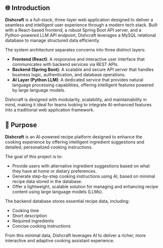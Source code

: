 ## 🌐 Introduction

**Dishcraft** is a full-stack, three-layer web application designed to deliver a seamless and intelligent user experience through a modern tech stack. Built with a React-based frontend, a robust Spring Boot API server, and a Python-powered LLM API endpoint, Dishcraft leverages a MySQL relational database to manage structured data efficiently.

The system architecture separates concerns into three distinct layers:

- **Frontend (React)**: A responsive and interactive user interface that communicates with backend services via REST APIs.
- **Backend (Spring Boot)**: A scalable and secure API server that handles business logic, authentication, and database operations.
- **AI Layer (Python LLM)**: A dedicated service that provides natural language processing capabilities, offering intelligent features powered by large language models.

Dishcraft is designed with modularity, scalability, and maintainability in mind, making it ideal for teams looking to integrate AI-enhanced features into a traditional web application framework.


## 🎯 Purpose

**Dishcraft** is an AI-powered recipe platform designed to enhance the cooking experience by offering intelligent ingredient suggestions and detailed, personalized cooking instructions.

The goal of this project is to:

- Provide users with alternative ingredient suggestions based on what they have at home or dietary preferences.
- Generate step-by-step cooking instructions using AI, based on minimal recipe data stored in the database.
- Offer a lightweight, scalable solution for managing and enhancing recipe content using large language models (LLMs).

The backend database stores essential recipe data, including:

- Cooking time  
- Short description  
- Required ingredients  
- Concise cooking instructions  

From this minimal data, Dishcraft leverages AI to deliver a richer, more interactive and adaptive cooking assistant experience.
